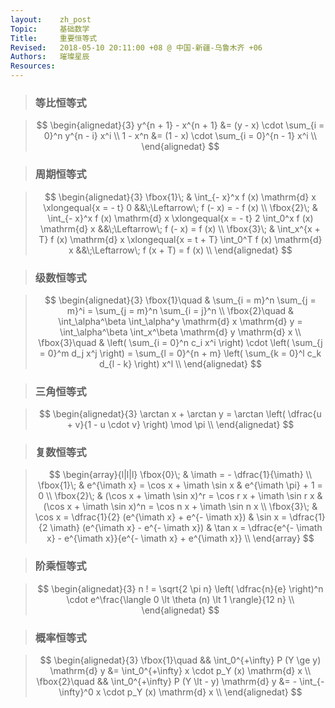 ```yaml
---
layout:    zh_post
Topic:     基础数学
Title:     重要恒等式
Revised:   2018-05-10 20:11:00 +08 @ 中国-新疆-乌鲁木齐 +06
Authors:   璀璨星辰
Resources:
---
```


> ### 等比恒等式

> $$
> \begin{alignedat}{3}
> y^{n + 1} - x^{n + 1} &= (y - x) \cdot \sum_{i = 0}^n y^{n - i} x^i  \\
>               1 - x^n &= (1 - x) \cdot \sum_{i = 0}^{n - 1} x^i \\
> \end{alignedat}
> $$
>

> ### 周期恒等式

> $$
> \begin{alignedat}{3}
> \fbox{1}\; & \int_{- x}^x f (x) \mathrm{d} x \xlongequal{x = - t} 0                               &&\;\Leftarrow\; f (- x) = - f (x) \\
> \fbox{2}\; & \int_{- x}^x f (x) \mathrm{d} x \xlongequal{x = - t} 2 \int_0^x f (x) \mathrm{d} x   &&\;\Leftarrow\; f (- x) = f (x) \\
> \fbox{3}\; & \int_x^{x + T} f (x) \mathrm{d} x \xlongequal{x = t + T} \int_0^T f (x) \mathrm{d} x &&\;\Leftarrow\; f (x + T) = f (x) \\
> \end{alignedat}
> $$
>

> ### 级数恒等式

> $$
> \begin{alignedat}{3}
> \fbox{1}\quad & \sum_{i = m}^n \sum_{j = m}^i = \sum_{j = m}^n \sum_{i = j}^n \\
> \fbox{2}\quad & \int_\alpha^\beta \int_\alpha^y \mathrm{d} x \mathrm{d} y = \int_\alpha^\beta \int_x^\beta \mathrm{d} y \mathrm{d} x \\
> \fbox{3}\quad & \left( \sum_{i = 0}^n c_i x^i \right) \cdot \left( \sum_{j = 0}^m d_j x^j \right) = \sum_{l = 0}^{n + m} \left( \sum_{k = 0}^l c_k d_{l - k} \right) x^l \\
> \end{alignedat}
> $$
>

> ### 三角恒等式

> $$
> \begin{alignedat}{3}
> \arctan x + \arctan y = \arctan \left( \dfrac{u + v}{1 - u  \cdot v} \right) \mod \pi \\
> \end{alignedat}
> $$
>

> ### 复数恒等式

> $$
> \begin{array}{l|l|l}
> \fbox{0}\; & \imath = - \dfrac{1}{\imath} \\
> \fbox{1}\; & e^{\imath x} = \cos x + \imath \sin x                   & e^{\imath \pi} + 1 = 0 \\
> \fbox{2}\; & (\cos x + \imath \sin x)^r = \cos r x + \imath \sin r x & (\cos x + \imath \sin x)^n = \cos n x + \imath \sin n x \\
> \fbox{3}\; & \cos x = \dfrac{1}{2} (e^{\imath x} + e^{- \imath x})   & \sin x = \dfrac{1}{2 \imath} (e^{\imath x} - e^{- \imath x}) & \tan x = \dfrac{e^{- \imath x} - e^{\imath x}}{e^{- \imath x} + e^{\imath x}} \\
> \end{array}
> $$
>

> ### 阶乘恒等式

> $$
> \begin{alignedat}{3}
> n ! = \sqrt{2 \pi n} \left( \dfrac{n}{e} \right)^n \cdot e^\frac{\langle 0 \lt \theta (n) \lt 1 \rangle}{12 n} \\
> \end{alignedat}
> $$
>

> ### 概率恒等式

> $$
> \begin{alignedat}{3}
> \fbox{1}\quad &&   \int_0^{+\infty} P (Y \ge y) \mathrm{d} y &= \int_0^{+\infty} x \cdot p_Y (x) \mathrm{d} x \\
> \fbox{2}\quad && \int_0^{+\infty} P (Y \lt - y) \mathrm{d} y &= - \int_{-\infty}^0 x \cdot p_Y (x) \mathrm{d} x \\
> \end{alignedat}
> $$
>

